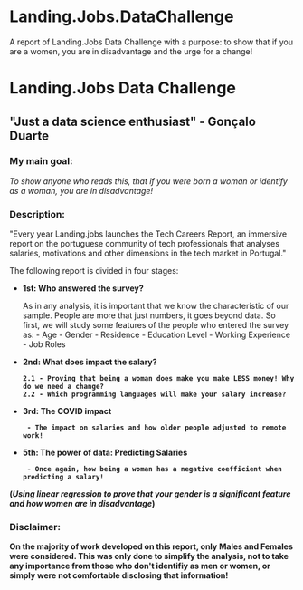 # Landing.Jobs.DataChallenge
A report of Landing.Jobs Data Challenge with a purpose: to show that if you are a women, you are in disadvantage and the urge for a change!

# Landing.Jobs Data Challenge

## "Just a data science enthusiast" - Gonçalo Duarte

### My main goal:

   *To show anyone who reads this, that if you were born a woman or identify as a woman, you are in disadvantage!*


### Description:

"Every year Landing.jobs launches the Tech Careers Report, an immersive report  on the portuguese community of tech professionals that analyses salaries, motivations and other dimensions in the tech market in Portugal."

The following report is divided in four stages:

   - <b>1st: Who answered the survey? </b>
       
       As in any analysis, it is important that we know the characteristic of our sample. People are more that just numbers, it goes beyond data. So first, we will study some features of the people who entered the survey as:
           - Age
           - Gender
           - Residence
           - Education Level
           - Working Experience
           - Job Roles

   - <b>2nd: What does impact the salary?<b>

                   
    
         2.1 - Proving that being a woman does make you make LESS money! Why do we need a change?
         2.2 - Which programming languages will make your salary increase?
     

   - <b>3rd: The COVID impact </b>
   
   
   
          - The impact on salaries and how older people adjusted to remote work!
   


   - <b>5th: The power of data: Predicting Salaries </b>
   
            
          - Once again, how being a woman has a negative coefficient when predicting a salary!
(*Using linear regression to prove that your gender is a significant feature and how women are in disadvantage*)


### Disclaimer:
On the majority of work developed on this report, only Males and Females were considered. This was only done to simplify the analysis, not to take any importance from those who don't identifiy as men or women, or simply were not comfortable disclosing that information!
